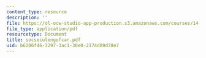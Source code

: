```yaml
---
content_type: resource
description: ''
file: https://ol-ocw-studio-app-production.s3.amazonaws.com/courses/14-472-public-economics-ii-spring-2004/b6206f4632973ac130e02174d89d78e7_socseculengofcar.pdf
file_type: application/pdf
resourcetype: Document
title: socseculengofcar.pdf
uid: b6206f46-3297-3ac1-30e0-2174d89d78e7
---
```

